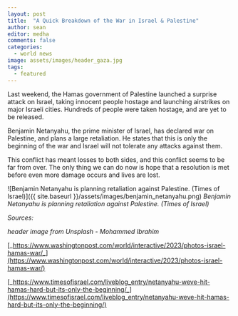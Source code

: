 ```yaml
---
layout: post
title:  "A Quick Breakdown of the War in Israel & Palestine"
author: sean
editor: medha
comments: false
categories:
  - world news
image: assets/images/header_gaza.jpg
tags:
  - featured
---
```


Last weekend, the Hamas government of Palestine launched a surprise attack on Israel, taking innocent people hostage and launching airstrikes on major Israeli cities. Hundreds of people were taken hostage, and are yet to be released.

Benjamin Netanyahu, the prime minister of Israel, has declared war on Palestine, and plans a large retaliation. He states that this is only the beginning of the war and Israel will not tolerate any attacks against them.

This conflict has meant losses to both sides, and this conflict seems to be far from over. The only thing we can do now is hope that a resolution is met before even more damage occurs and lives are lost.

![Benjamin Netanyahu is planning retaliation against Palestine. (Times of Israel)]({{ site.baseurl }}/assets/images/benjamin_netanyahu.png)
_Benjamin Netanyahu is planning retaliation against Palestine. (Times of Israel)_

_Sources:_

_header image from Unsplash - Mohammed Ibrahim_

[_https://www.washingtonpost.com/world/interactive/2023/photos-israel-hamas-war/_](https://www.washingtonpost.com/world/interactive/2023/photos-israel-hamas-war/)

[_https://www.timesofisrael.com/liveblog_entry/netanyahu-weve-hit-hamas-hard-but-its-only-the-beginning/_](https://www.timesofisrael.com/liveblog_entry/netanyahu-weve-hit-hamas-hard-but-its-only-the-beginning/)